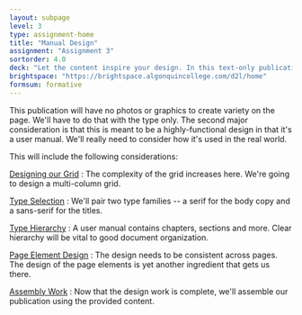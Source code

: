 ```yaml
---
layout: subpage
level: 3
type: assignment-home
title: "Manual Design"
assignment: "Assignment 3"
sortorder: 4.0
deck: "Let the content inspire your design. In this text-only publication, we'll pay special attention to creating an engaging long document with text only."
brightspace: "https://brightspace.algonquincollege.com/d2l/home"
formsum: formative
---
```

This publication will have no photos or graphics to create variety on the page. We'll have to do that with the type only. The second major consideration is that this is meant to be a highly-functional design in that it's a user manual. We'll really need to consider how it's used in the real world.

This will include the following considerations:

[Designing our Grid](subpage1.html)
: The complexity of the grid increases here. We're going to design a multi-column grid.

[Type Selection](subpage2.html)
: We'll pair two type families -- a serif for the body copy and a sans-serif for the titles.

[Type Hierarchy](subpage3.html)
: A user manual contains chapters, sections and more. Clear hierarchy will be vital to good document organization.

[Page Element Design](subpage4.html)
: The design needs to be consistent across pages. The design of the page elements is yet another ingredient that gets us there.

[Assembly Work](subpage5.html)
: Now that the design work is complete, we'll assemble our publication using the provided content.
